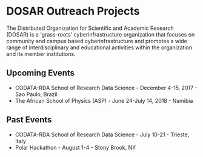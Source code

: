 # DOSAR Outreach Projects

The Distributed Organization for Scientific and Academic Research (DOSAR) is a 'grass-roots' cyberinfrastructure organization that focuses on community and campus based cyberinfrastructure and promotes a wide range of interdisciplinary and educational activities within the organization and its member institutions.

## Upcoming Events

   * CODATA-RDA School of Research Data Science - December 4-15, 2017 - Sao Paulo, Brazil
   * The African School of Physics (ASP) - June 24-July 14, 2018 - Namibia

## Past Events
   * CODATA-RDA School of Research Data Science - July 10-21 - Trieste, Italy
   * Polar Hackathon - August 1-4 - Stony Brook, NY
